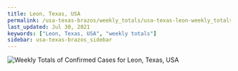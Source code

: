 ```yaml
---
title: Leon, Texas, USA
permalink: /usa-texas-brazos/weekly_totals/usa-texas-leon-weekly_totals.html
last_updated: Jul 30, 2021
keywords: ["Leon, Texas, USA", "weekly totals"]
sidebar: usa-texas-brazos_sidebar
---
```


![Weekly Totals of Confirmed Cases for Leon, Texas, USA](/covid_tracker/images/graphs/usa-texas-leon-weekly_totals_graph.png)
